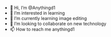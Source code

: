 - 👋 Hi, I’m @Anythingd1
- 👀 I’m interested in learning
- 🌱 I’m currently learning image editing
- 💞️ I’m looking to collaborate on new technology
- 📫 How to reach me anythingd1

<!---
Anythingd1/Anythingd1 is a ✨ co-op ✨ repository because its `README.md` (this file) appears on your GitHub profile.
You can click the Preview link to take a look at your changes.
--->

